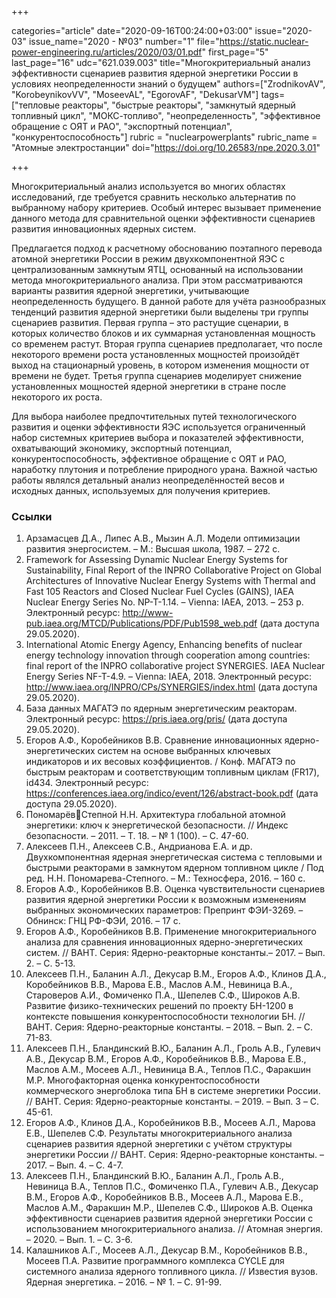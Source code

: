 +++

categories="article"
date="2020-09-16T00:24:00+03:00"
issue="2020-03"
issue_name="2020 - №03"
number="1"
file="https://static.nuclear-power-engineering.ru/articles/2020/03/01.pdf"
first_page="5"
last_page="16"
udc="621.039.003"
title="Многокритериальный анализ эффективности сценариев развития ядерной энергетики России в условиях неопределенности знаний о будущем"
authors=["ZrodnikovAV", "KorobeynikovVV", "MoseevAL", "EgorovAF", "DekusarVM"]
tags=["тепловые реакторы", "быстрые реакторы", "замкнутый ядерный топливный цикл", "МОКС-топливо", "неопределенность", "эффективное обращение с ОЯТ и РАО", "экспортный потенциал", "конкурентоспособность"]
rubric = "nuclearpowerplants"
rubric_name = "Aтомные электростанции"
doi="https://doi.org/10.26583/npe.2020.3.01"

+++

Многокритериальный анализ используется во многих областях исследований, где требуется сравнить несколько альтернатив по выбранному набору критериев. Особый интерес вызывает применение данного метода для сравнительной оценки эффективности сценариев развития инновационных ядерных систем.

Предлагается подход к расчетному обоснованию поэтапного перевода атомной энергетики России в режим двухкомпонентной ЯЭС с централизованным замкнутым ЯТЦ, основанный на использовании метода многокритериального анализа. При этом рассматриваются варианты развития ядерной энергетики, учитывающие неопределенность будущего. В данной работе для учёта разнообразных тенденций развития ядерной энергетики были выделены три группы сценариев развития. Первая группа – это растущие сценарии, в которых количество блоков и их суммарная установленная мощность со временем растут. Вторая группа сценариев предполагает, что после некоторого времени роста установленных мощностей произойдёт выход на стационарный уровень, в котором изменения мощности от времени не будет. Третья группа сценариев моделирует снижение установленных мощностей ядерной энергетики в стране после некоторого их роста.

Для выбора наиболее предпочтительных путей технологического развития и оценки эффективности ЯЭС используется ограниченный набор системных критериев выбора и показателей эффективности, охватывающий экономику, экспортный потенциал, конкурентоспособность, эффективное обращение с ОЯТ и РАО, наработку плутония и потребление природного урана. Важной частью работы являлся детальный анализ неопределённостей весов и исходных данных, используемых для получения критериев.

### Ссылки

1. Арзамасцев Д.А., Липес А.В., Мызин А.Л. Модели оптимизации развития энергосистем. – М.: Высшая школа, 1987. – 272 с.
2. Framework for Assessing Dynamic Nuclear Energy Systems for Sustainability, Final Report of the INPRO Collaborative Project on Global Architectures of Innovative Nuclear Energy Systems with Thermal and Fast 105 Reactors and Closed Nuclear Fuel Cycles (GAINS), IAEA Nuclear Energy Series No. NP-T-1.14. – Vienna: IAEA, 2013. – 253 p. Электронный ресурс: http://www-pub.iaea.org/MTCD/Publications/PDF/Pub1598_web.pdf (дата доступа 29.05.2020).
3. International Atomic Energy Agency, Enhancing benefits of nuclear energy technology innovation through cooperation among countries: final report of the INPRO collaborative project SYNERGIES. IAEA Nuclear Energy Series NF-T-4.9. – Vienna: IAEA, 2018. Электронный ресурс: http://www.iaea.org/INPRO/CPs/SYNERGIES/index.html (дата доступа 29.05.2020).
4. База данных МАГАТЭ по ядерным энергетическим реакторам. Электронный ресурс: https://pris.iaea.org/pris/ (дата доступа 29.05.2020).
5. Егоров А.Ф., Коробейников В.В. Сравнение инновационных ядерно-энергетических систем на основе выбранных ключевых индикаторов и их весовых коэффициентов. / Конф. МАГАТЭ по быстрым реакторам и соответствующим топливным циклам (FR17), id434. Электронный ресурс: https://conferences.iaea.org/indico/event/126/abstract-book.pdf (дата доступа 29.05.2020).
6. ПономарёвСтепной Н.Н. Архитектура глобальной атомной энергетики: ключ к энергетической безопасности. // Индекс безопасности. – 2011. – Т. 18. – № 1 (100). – С. 47-60.
7. Алексеев П.Н., Алексеев С.В., Андрианова Е.А. и др. Двухкомпонентная ядерная энергетическая система с тепловыми и быстрыми реакторами в замкнутом ядерном топливном цикле / Под ред. Н.Н. Пономарева-Степного. – М.: Техносфера, 2016. – 160 с.
8. Егоров А.Ф., Коробейников В.В. Оценка чувствительности сценариев развития ядерной энергетики России к возможным изменениям выбранных экономических параметров: Препринт ФЭИ-3269. – Обнинск: ГНЦ РФ-ФЭИ, 2016. – 17 с.
9. Егоров А.Ф., Коробейников В.В. Применение многокритериального анализа для сравнения инновационных ядерно-энергетических систем. // ВАНТ. Cерия: Ядерно-реакторные константы.– 2017. – Вып. 2. – С. 5-13.
10. Алексеев П.Н., Баланин А.Л., Декусар В.М., Егоров А.Ф., Клинов Д.А., Коробейников В.В., Марова Е.В., Маслов А.М., Невиница В.А., Староверов А.И., Фомиченко П.А., Шепелев С.Ф., Широков А.В. Развитие физико-технических решений по проекту БН-1200 в контексте повышения конкурентоспособности технологии БН. // ВАНТ. Cерия: Ядерно-реакторные константы. – 2018. – Вып. 2. – С. 71-83.
11. Алексеев П.Н., Бландинский В.Ю., Баланин А.Л., Гроль А.В., Гулевич А.В., Декусар В.М., Егоров А.Ф., Коробейников В.В., Марова Е.В., Маслов А.М., Мосеев А.Л., Невиница В.А., Теплов П.С., Фаракшин М.Р. Многофакторная оценка конкурентоспособности коммерческого энергоблока типа БН в системе энергетики России. // ВАНТ. Cерия: Ядерно-реакторные константы. – 2019. – Вып. 3 – C. 45-61.
12. Егоров А.Ф., Клинов Д.А., Коробейников В.В., Мосеев А.Л., Марова Е.В., Шепелев С.Ф. Результаты многокритериального анализа сценариев развития ядерной энергетики с учётом структуры энергетики России // ВАНТ. Cерия: Ядерно-реакторные константы. – 2017. – Вып. 4. – С. 4-7.
13. Алексеев П.Н., Бландинский В.Ю., Баланин А.Л., Гроль А.В., Невиница В.А., Теплов П.С., Фомиченко П.А., Гулевич А.В., Декусар В.М., Егоров А.Ф., Коробейников В.В., Мосеев А.Л., Марова Е.В., Маслов А.М., Фаракшин М.Р., Шепелев С.Ф., Широков А.В. Оценка эффективности сценариев развития ядерной энергетики России с использованием многокритериального анализа. // Атомная энергия. – 2020. – Вып. 1. – C. 3-6.
14. Калашников А.Г., Мосеев А.Л., Декусар В.М., Коробейников В.В., Мосеев П.А. Развитие программного комплекса CYCLE для системного анализа ядерного топливного цикла. // Известия вузов. Ядерная энергетика. – 2016. – № 1. – C. 91-99.